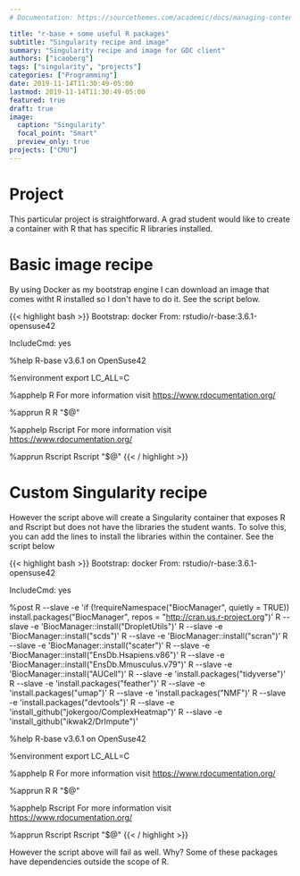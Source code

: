 ```yaml
---
# Documentation: https://sourcethemes.com/academic/docs/managing-content/

title: "r-base + some useful R packages"
subtitle: "Singularity recipe and image"
summary: "Singularity recipe and image for GDC client"
authors: ["icaoberg"]
tags: ["singularity", "projects"]
categories: ["Programming"]
date: 2019-11-14T11:30:49-05:00
lastmod: 2019-11-14T11:30:49-05:00
featured: true
draft: true
image:
  caption: "Singularity"
  focal_point: "Smart"
  preview_only: true
projects: ["CMU"]
---
```


# Project
This particular project is straightforward. A grad student would like to create a container with R that has specific R libraries installed.

# Basic image recipe
By using Docker as my bootstrap engine I can download an image that comes witht R installed so I don't have to do it. See the script below.

{{< highlight bash >}}
Bootstrap: docker
From: rstudio/r-base:3.6.1-opensuse42

IncludeCmd: yes

%help
    R-base v3.6.1 on OpenSuse42

%environment
    export LC_ALL=C

%apphelp R
    For more information visit https://www.rdocumentation.org/

%apprun R
    R "$@"

%apphelp Rscript
    For more information visit https://www.rdocumentation.org/

%apprun Rscript
    Rscript "$@"
{{< / highlight >}}

# Custom Singularity recipe
However the script above will create a Singularity container that exposes R and Rscript but does not have the libraries the student wants. To solve this, you can add the lines to install the libraries within the container. See the script below

{{< highlight bash >}}
Bootstrap: docker
From: rstudio/r-base:3.6.1-opensuse42

IncludeCmd: yes

%post
    R --slave -e 'if (!requireNamespace("BiocManager", quietly = TRUE)) install.packages("BiocManager", repos = "http://cran.us.r-project.org")'
    R --slave -e 'BiocManager::install("DropletUtils")'
    R --slave -e 'BiocManager::install("scds")'
    R --slave -e 'BiocManager::install("scran")'
    R --slave -e 'BiocManager::install("scater")'
    R --slave -e 'BiocManager::install("EnsDb.Hsapiens.v86")'
    R --slave -e 'BiocManager::install("EnsDb.Mmusculus.v79")'
    R --slave -e 'BiocManager::install("AUCell")'
    R --slave -e 'install.packages("tidyverse")'
    R --slave -e 'install.packages("feather")'
    R --slave -e 'install.packages("umap")'
    R --slave -e 'install.packages("NMF")'
    R --slave -e 'install.packages("devtools")'
    R --slave -e 'install_github("jokergoo/ComplexHeatmap")'
    R --slave -e 'install_github("ikwak2/DrImpute")'

%help
    R-base v3.6.1 on OpenSuse42

%environment
    export LC_ALL=C

%apphelp R
    For more information visit https://www.rdocumentation.org/

%apprun R
    R "$@"

%apphelp Rscript
    For more information visit https://www.rdocumentation.org/

%apprun Rscript
    Rscript "$@"
{{< / highlight >}}


However the script above will fail as well. Why? Some of these packages have dependencies outside the scope of R.
